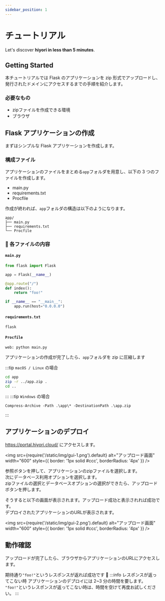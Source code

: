 ```yaml
---
sidebar_position: 1
---
```


# チュートリアル

Let's discover **hiyori in less than 5 minutes**.

## Getting Started

本チュートリアルでは Flask のアプリケーションを zip 形式でアップロードし、発行されたドメインにアクセスするまでの手順を紹介します。

### 必要なもの

- zipファイルを作成できる環境
- ブラウザ

## Flask アプリケーションの作成

まずはシンプルな Flask アプリケーションを作成します。

### 構成ファイル

アプリケーションのファイルをまとめる`app`フォルダを用意し、以下の 3 つのファイルを作成します。

- main.py
- requirements.txt
- Procfile

作成が終われば、`app`フォルダの構造は以下のようになります。

```
app/
├── main.py
├── requirements.txt
└── Procfile
```

### 🧾 各ファイルの内容

#### `main.py`

```python
from flask import Flask

app = Flask(__name__)

@app.route("/")
def index():
    return "foo!"

if __name__ == "__main__":
    app.run(host="0.0.0.0")

```

#### `requirements.txt`

```
flask
```

#### `Procfile`

```
web: python main.py
```

アプリケーションの作成が完了したら、`app`フォルダを zip に圧縮します

:::tip `macOS / Linux` の場合

```bash
cd app
zip -r ../app.zip .
cd ..
```

:::
:::tip `Windows` の場合

```
Compress-Archive -Path .\app\* -DestinationPath .\app.zip
```

:::

## アプリケーションのデプロイ

https://portal.hiyori.cloud/ にアクセスします。

<img 
  src={require('/static/img/gui-1.png').default}
  alt="アップロード画面" 
  width="600" 
  style={{
    border: '1px solid #ccc',
    borderRadius: '4px'
  }}
/>

参照ボタンを押して、アプリケーションのzipファイルを選択します。  
次にデータベース利用オプションを選択します。  
zipファイルの選択とデータベースオプションの選択ができたら、アップロードボタンを押します。  

そうすると以下の画面が表示されます。アップロード成功と表示されれば成功です。  
デプロイされたアプリケーションのURLが表示されます。  

<img 
  src={require('/static/img/gui-2.png').default}
  alt="アップロード画面" 
  width="600" 
  style={{
    border: '1px solid #ccc',
    borderRadius: '4px'
  }}
/>

## 動作確認

アップロードが完了したら、ブラウザからアプリケーションのURLにアクセスします。

期待通り`"foo!"`というレスポンスが返れば成功です 🎉
:::info レスポンスが返ってこない時
アプリケーションのデプロイには 2~3 分の時間を要します。<br/>
`"foo!"`というレスポンスが返ってこない時は、時間を空けて再度お試しください。
:::
